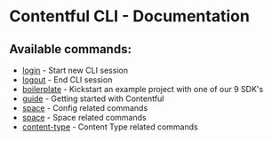 # Contentful CLI - Documentation

## Available commands:

* [login](./login) - Start new CLI session
* [logout](./logout) - End CLI session
* [boilerplate](./boilerplate) - Kickstart an example project with one of our 9 SDK's
* [guide](./guide) - Getting started with Contentful
* [space](./config) - Config related commands
* [space](./space) - Space related commands
* [content-type](./content-type) - Content Type related commands
